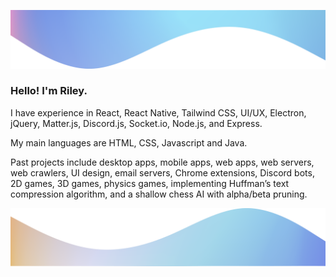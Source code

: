 ![](./wave.png)

### Hello! I'm Riley.

I have experience in React, React Native, Tailwind CSS, UI/UX, Electron, jQuery, Matter.js, Discord.js, Socket.io, Node.js, and Express.

My main languages are HTML, CSS, Javascript and Java.

Past projects include desktop apps, mobile apps, web apps, web servers, web crawlers, UI design, email servers, Chrome extensions, Discord bots, 2D games, 3D games, physics games, implementing Huffman’s text compression algorithm, and a shallow chess AI with alpha/beta pruning.

![](./wave2.png)
